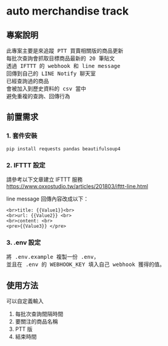 # auto merchandise track
## 專案說明
<pre>
此專案主要是來追蹤 PTT 買賣相關版的商品更新
每批次查詢會抓取目標商品最新的 20 筆貼文
透過 IFTTT 的 webhook 和 line message
回傳到自己的 LINE Notify 聊天室
已經查詢過的商品
會被加入到歷史資料的 csv 當中
避免重複的查詢、回傳行為
</pre>

## 前置需求
### 1. 套件安裝
```
pip install requests pandas beautifulsoup4
```
### 2. IFTTT 設定
請參考以下文章建立 IFTTT 服務
https://www.oxxostudio.tw/articles/201803/ifttt-line.html

line message 回傳內容改成以下：
```
<br>title: {{Value1}}<br>
<br>url: {{Value2}} <br>
<br>content: <br>
<pre>{{Value3}} </pre>
```

### 3. .env 設定
<pre>
將 .env.example 複製一份 .env，
並且在 .env 的 WEBHOOK_KEY 填入自己 webhook 獲得的值。
</pre>

## 使用方法
可以自定義輸入

1. 每批次查詢間隔時間
2. 要關注的商品名稱
3. PTT 版
4. 結束時間